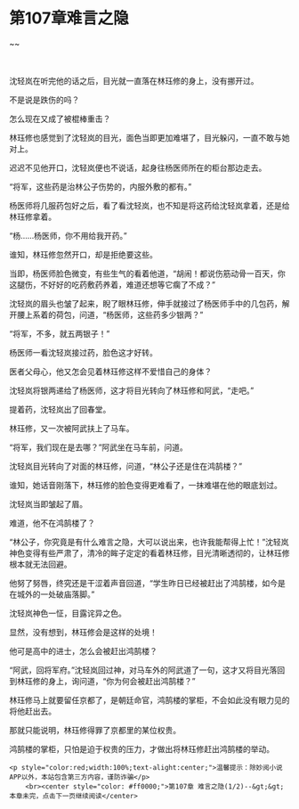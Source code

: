 # 第107章难言之隐
~~
    	    <p name="pagetop" href="javascript:void(0);" onclick="return false" style="line-height: 35px;padding: 10px;color: #333;"> </p><p>沈轻岚在听完他的话之后，目光就一直落在林珏修的身上，没有挪开过。</p><p>不是说是跌伤的吗？</p><p>怎么现在又成了被棍棒重击？</p><p>林珏修也感觉到了沈轻岚的目光，面色当即更加难堪了，目光躲闪，一直不敢与她对上。</p><p>迟迟不见他开口，沈轻岚便也不说话，起身往杨医师所在的柜台那边走去。</p><p>“将军，这些药是治林公子伤势的，内服外敷的都有。”</p><p>杨医师将几服药包好之后，看了看沈轻岚，也不知是将这药给沈轻岚拿着，还是给林珏修拿着。</p><p>“杨……杨医师，你不用给我开药。”</p><p>谁知，林珏修忽然开口，却是拒绝要这些。</p><p>当即，杨医师脸色微变，有些生气的看着他道，“胡闹！都说伤筋动骨一百天，你这腿伤，不好好的吃药敷药养着，难道还想等它瘸了不成？”</p><p>沈轻岚的眉头也皱了起来，睨了眼林珏修，伸手就接过了杨医师手中的几包药，解开腰上系着的荷包，问道，“杨医师，这些药多少银两？”</p><p>“将军，不多，就五两银子！”</p><p>杨医师一看沈轻岚接过药，脸色这才好转。</p><p>医者父母心，他又怎会见着林珏修这样不爱惜自己的身体？</p><p>沈轻岚将银两递给了杨医师，这才将目光转向了林珏修和阿武，“走吧。”</p><p>提着药，沈轻岚出了回春堂。</p><p>林珏修，又一次被阿武扶上了马车。</p><p>“将军，我们现在是去哪？”阿武坐在马车前，问道。</p><p>沈轻岚目光转向了对面的林珏修，问道，“林公子还是住在鸿鹄楼？”</p><p>谁知，她话音刚落下，林珏修的脸色变得更难看了，一抹难堪在他的眼底划过。</p><p>沈轻岚当即皱起了眉。</p><p>难道，他不在鸿鹄楼了？</p><p>“林公子，你究竟是有什么难言之隐，大可以说出来，也许我能帮得上忙！”沈轻岚神色变得有些严肃了，清冷的眸子定定的看着林珏修，目光清晰透彻的，让林珏修根本就无法回避。</p><p>他努了努唇，终究还是干涩着声音回道，“学生昨日已经被赶出了鸿鹄楼，如今是在城外的一处破庙落脚。”</p><p>沈轻岚神色一怔，目露诧异之色。</p><p>显然，没有想到，林珏修会是这样的处境！</p><p>他可是高中的进士，怎么会被赶出鸿鹄楼？</p><p>“阿武，回将军府。”沈轻岚回过神，对马车外的阿武道了一句，这才又将目光落回到林珏修的身上，询问道，“你为何会被赶出鸿鹄楼？”</p><p>林珏修马上就要留任京都了，是朝廷命官，鸿鹄楼的掌柜，不会如此没有眼力见的将他赶出去。</p><p>那就只能说明，林珏修得罪了京都里的某位权贵。</p><p>鸿鹄楼的掌柜，只怕是迫于权贵的压力，才做出将林珏修赶出鸿鹄楼的举动。</p>
    	
   	<p style="color:red;width:100%;text-alight:center;">温馨提示：除妙阅小说APP以外，本站包含第三方内容，谨防诈骗</p>
    	<br><center style="color: #ff0000;">第107章 难言之隐(1/2)--&gt;&gt;本章未完，点击下一页继续阅读</center>
    	